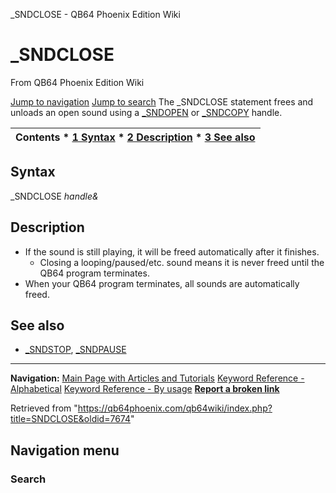 


\_SNDCLOSE - QB64 Phoenix Edition Wiki








# \_SNDCLOSE



From QB64 Phoenix Edition Wiki



[Jump to navigation](#mw-head)
[Jump to search](#searchInput)
The \_SNDCLOSE statement frees and unloads an open sound using a [\_SNDOPEN](/qb64wiki/index.php/SNDOPEN "SNDOPEN") or [\_SNDCOPY](/qb64wiki/index.php/SNDCOPY "SNDCOPY") handle.


  






| Contents * [1 Syntax](#Syntax) * [2 Description](#Description) * [3 See also](#See_also) |
| --- |


## Syntax


\_SNDCLOSE *handle&*
  




## Description


* If the sound is still playing, it will be freed automatically after it finishes.
	+ Closing a looping/paused/etc. sound means it is never freed until the QB64 program terminates.
* When your QB64 program terminates, all sounds are automatically freed.


  




## See also


* [\_SNDSTOP](/qb64wiki/index.php/SNDSTOP "SNDSTOP"), [\_SNDPAUSE](/qb64wiki/index.php/SNDPAUSE "SNDPAUSE")


  






---


**Navigation:**
[Main Page with Articles and Tutorials](/qb64wiki/index.php/Main_Page "Main Page")
[Keyword Reference - Alphabetical](/qb64wiki/index.php/Keyword_Reference_-_Alphabetical "Keyword Reference - Alphabetical")
[Keyword Reference - By usage](/qb64wiki/index.php/Keyword_Reference_-_By_usage "Keyword Reference - By usage")
**[Report a broken link](https://qb64phoenix.com/forum/showthread.php?tid=2800)**  





Retrieved from "<https://qb64phoenix.com/qb64wiki/index.php?title=SNDCLOSE&oldid=7674>"




## Navigation menu








### Search





















